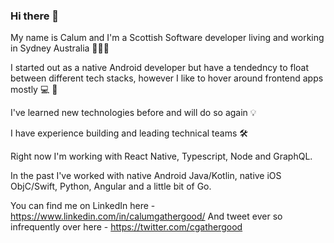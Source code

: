 ### Hi there 👋

My name is Calum and I'm a Scottish Software developer living and working in Sydney Australia 🏴󠁧󠁢󠁳󠁣󠁴󠁿🇦🇺

I started out as a native Android developer but have a tendedncy to float between different tech stacks, however I like to hover around frontend apps mostly 💻 📱

I've learned new technologies before and will do so again 💡

I have experience building and leading technical teams 🛠

Right now I'm working with React Native, Typescript, Node and GraphQL.

In the past I've worked with native Android Java/Kotlin, native iOS ObjC/Swift, Python, Angular and a little bit of Go.

You can find me on LinkedIn here - https://www.linkedin.com/in/calumgathergood/ 
And tweet ever so infrequently over here - https://twitter.com/cgathergood
